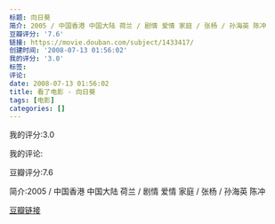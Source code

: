 ```yaml
---
标题: 向日葵
简介: 2005 / 中国香港 中国大陆 荷兰 / 剧情 爱情 家庭 / 张杨 / 孙海英 陈冲
豆瓣评分: '7.6'
链接: https://movie.douban.com/subject/1433417/
创建时间: '2008-07-13 01:56:02'
我的评分: '3.0'
标签:
评论:
date: 2008-07-13 01:56:02
title: 看了电影 - 向日葵
tags: [电影]
categories: []
---
```


我的评分:3.0

我的评论:

豆瓣评分:7.6

简介:2005 / 中国香港 中国大陆 荷兰 / 剧情 爱情 家庭 / 张杨 / 孙海英 陈冲

[豆瓣链接](https://movie.douban.com/subject/1433417/)

